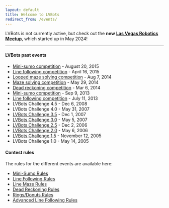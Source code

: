 ```yaml
---
layout: default
title: Welcome to LVBots
redirect_from: /events/
---
```


LVBots is not currently active, but check out the **new** [**Las Vegas Robotics Meetup**](http://lvrobotics.org/), which started up in May&nbsp;2024!

----

#### LVBots past events

* [Mini-sumo competition](https://www.pololu.com/blog/533/video-lvbots-august-2015-mini-sumo-competition) - August 20, 2015
* [Line following competition](https://www.pololu.com/blog/493/video-lvbots-april-2015-line-following-competition) - April 16, 2015
* [Looped maze solving competition](https://www.pololu.com/blog/395/video-lvbots-august-2014-looped-maze-solving-competition) - Aug 7, 2014
* [Maze solving competition](https://www.pololu.com/blog/362/video-lvbots-may-2014-maze-solving-competition) - May 29, 2014
* [Dead reckoning competition](https://www.pololu.com/blog/312/lvbots-march-2014-dead-reckoning-competition) - Mar 6, 2014
* [Mini-sumo competition](https://www.pololu.com/blog/224/highlights-from-the-lvbots-september-2013-mini-sumo-competition) - Sep 9, 2013
* [Line following competition](2013-07-11_line_following) - July 11, 2013
* LVBots Challenge 4.5 - Dec 6, 2008
* LVBots Challenge 4.0 - May 31, 2007
* [LVBots Challenge 3.5](events/lvbc3_5) - Dec 1, 2007
* [LVBots Challenge 3.0](events/lvbc3_0) - May 5, 2007
* [LVBots Challenge 2.5](events/lvbc2_5) - Dec 2, 2006
* [LVBots Challenge 2.0](events/lvbc2_0) - May 6, 2006
* [LVBots Challenge 1.5](events/lvbc1_5) - November 12, 2005
* LVBots Challenge 1.0 - May 14, 2005

#### Contest rules

The rules for the different events are available here:

* [Mini-Sumo Rules](events/sumo_rules)
* [Line Following Rules](events/line_following_rules)
* [Line Maze Rules](events/line_maze_rules)
* [Dead Reckoning Rules](events/dead_reckoning_rules.pdf)
* [Rings/Donuts Rules](events/rings_donuts_rules)
* [Advanced Line Following Rules](events/advanced_line_following_rules)
